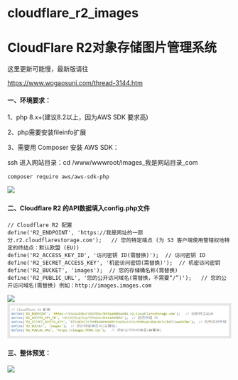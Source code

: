 # cloudflare_r2_images
# CloudFlare R2对象存储图片管理系统

这里更新可能慢，最新版请往

https://www.wogaosuni.com/thread-3144.htm

#### 一、环境要求：

1、php 8.x+(建议8.2以上，因为AWS SDK 要求高)

2、php需要安装fileinfo扩展

3、需要用 Composer 安装 AWS SDK：

ssh 进入网站目录：cd /www/wwwroot/images_我是网站目录_com

    composer require aws/aws-sdk-php

![](https://images.0880.top/images_681042c8631408.48435121.png)

#### 二、Cloudflare R2 的API数据填入config.php文件

    // Cloudflare R2 配置 
    define('R2_ENDPOINT', 'https://我是网址的一部分.r2.cloudflarestorage.com');   // 您的特定端点 (为 S3 客户端使用管辖权地特定的终结点：默认欧盟 (EU))
    define('R2_ACCESS_KEY_ID', '访问密钥 ID(需替换)');  // 访问密钥 ID 
    define('R2_SECRET_ACCESS_KEY', '机密访问密钥(需替换)');  // 机密访问密钥 
    define('R2_BUCKET', 'images');  // 您的存储桶名称(需替换)
    define('R2_PUBLIC_URL', '您的公开访问域名(需替换，不需要“/”)');   // 您的公开访问域名(需替换) 例如：http://images.images.com

![](https://images.0880.top/images_681042b3373455.68192302.png)
![](https://github.com/msdnos/cloudflare_r2_images/blob/main/demo_images/demo002.png)
#### 三、整体预览：

![](https://images.0880.top/images_68103e6e174be3.26838445.png)





